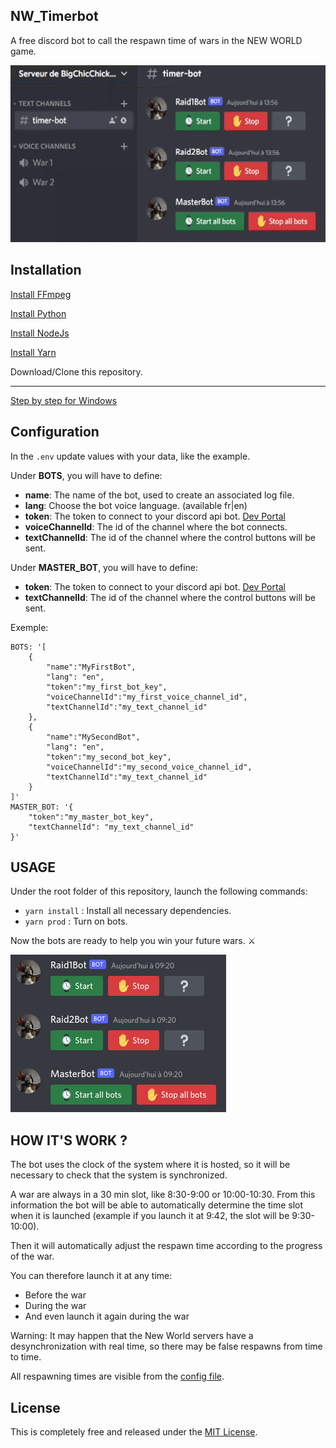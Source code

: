 NW_Timerbot
--------------

A free discord bot to call the respawn time of wars in the NEW WORLD game.

![](/demo.gif "Demo")

Installation
--------------

[Install FFmpeg](https://ffmpeg.org/)

[Install Python](https://www.python.org/)

[Install NodeJs](https://nodejs.org/)

[Install Yarn](https://yarnpkg.com/)

Download/Clone this repository.

---

[Step by step for Windows](/WINDOWS-STEP.md)

Configuration
--------------
In the `.env` update values with your data, like the example.

Under **BOTS**, you will have to define:
- **name**: The name of the bot, used to create an associated log file.
- **lang**: Choose the bot voice language. (available fr|en)
- **token**: The token to connect to your discord api bot. [Dev Portal](https://discord.com/developers)
- **voiceChannelId**: The id of the channel where the bot connects.
- **textChannelId**: The id of the channel where the control buttons will be sent.

Under **MASTER_BOT**, you will have to define:
- **token**: The token to connect to your discord api bot. [Dev Portal](https://discord.com/developers)
- **textChannelId**: The id of the channel where the control buttons will be sent.

Exemple:
```dotenv
BOTS: '[
    {
        "name":"MyFirstBot",
        "lang": "en",
        "token":"my_first_bot_key",
        "voiceChannelId":"my_first_voice_channel_id",
        "textChannelId":"my_text_channel_id"
    },
    {
        "name":"MySecondBot",
        "lang": "en",
        "token":"my_second_bot_key",
        "voiceChannelId":"my_second_voice_channel_id",
        "textChannelId":"my_text_channel_id"
    }
]'
MASTER_BOT: '{
    "token":"my_master_bot_key",
    "textChannelId": "my_text_channel_id"
}'
```

USAGE
----------

Under the root folder of this repository, launch the following commands:
- `yarn install` : Install all necessary dependencies.
- `yarn prod` : Turn on bots.

Now the bots are ready to help you win your future wars. ⚔️

![](/screenshot.png "Screenshot")

HOW IT'S WORK ?
----------

The bot uses the clock of the system where it is hosted, so it will be necessary to check that the system is synchronized.

A war are always in a 30 min slot, like 8:30-9:00 or 10:00-10:30. From this information the bot will be able to automatically determine the time slot when it is launched (example if you launch it at 9:42, the slot will be 9:30-10:00).

Then it will automatically adjust the respawn time according to the progress of the war.

You can therefore launch it at any time:
- Before the war
- During the war
- And even launch it again during the war

Warning: It may happen that the New World servers have a desynchronization with real time, so there may be false respawns from time to time.

All respawning times are visible from the [config file](/src/config.js).

License
----------

This is completely free and released under the [MIT License](/LICENSE).
